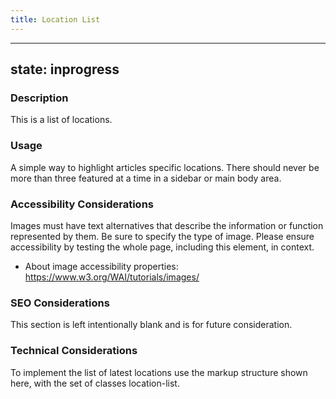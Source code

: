 ```yaml
---
title: Location List
---
```


---
state: inprogress
---

### Description
This is a list of locations.

### Usage
A simple way to highlight articles specific locations. There should never be more than three featured at a time in a sidebar or main body area. 

### Accessibility Considerations
Images must have text alternatives that describe the information or function represented by them. Be sure to specify the type of image. Please ensure accessibility by testing the whole page, including this element, in context.

* About image accessibility properties: https://www.w3.org/WAI/tutorials/images/

### SEO Considerations
This section is left intentionally blank and is for future consideration.

### Technical Considerations
To implement the list of latest locations use the markup structure shown here, with the set of classes location-list.
